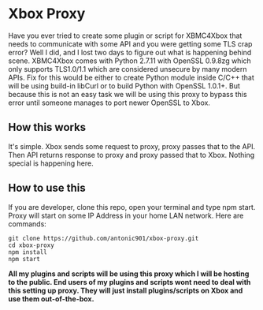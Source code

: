 # Xbox Proxy
Have you ever tried to create some plugin or script for XBMC4Xbox that needs to communicate with some API and you were getting some TLS crap error? Well I did, and I lost two days to figure out what is happening behind scene. XBMC4Xbox comes with Python 2.7.11 with OpenSSL 0.9.8zg which only supports TLS1.0/1.1 which are considered unsecure by many modern APIs. Fix for this would be either to create Python module inside C/C++ that will be using build-in libCurl or to build Python with OpenSSL 1.0.1+. But because this is not an easy task we will be using this proxy to bypass this error until someone manages to port newer OpenSSL to Xbox.

## How this works
It's simple. Xbox sends some request to proxy, proxy passes that to the API. Then API returns response to proxy and proxy passed that to Xbox. Nothing special is happening here.

## How to use this
If you are developer, clone this repo, open your terminal and type npm start. Proxy will start on some IP Address in your home LAN network. Here are commands:
```console
git clone https://github.com/antonic901/xbox-proxy.git
cd xbox-proxy
npm install
npm start
```

**All my plugins and scripts will be using this proxy which I will be hosting to the public. End users of my plugins and scripts wont need to deal with this setting up proxy. They will just install plugins/scripts on Xbox and use them out-of-the-box.**
